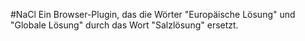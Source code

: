 #NaCl
Ein Browser-Plugin, das die Wörter "Europäische Lösung" und "Globale Lösung" durch das Wort "Salzlösung" ersetzt.